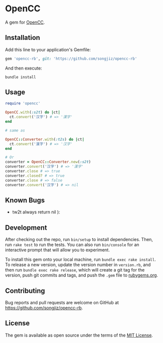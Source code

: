 # OpenCC

A gem for [OpenCC](https://github.com/BYVoid/OpenCC).

## Installation

Add this line to your application's Gemfile:

```ruby
gem 'opencc-rb', git: 'https://github.com/songjiz/opencc-rb'
```

And then execute:

```shell
bundle install
```

## Usage

```ruby
require 'opencc'

OpenCC.with(:s2t) do |ct|
  ct.convert('汉字') # => '漢字'
end

# same as

OpenCC::Converter.with(:t2s) do |ct|
  ct.convert('漢字') # => '汉字'
end

# Or
converter = OpenCC::Converter.new(:s2t)
converter.convert('汉字') # => '漢字'
converter.close # => true
converter.closed? # => true
converter.close # => false
converter.convert('汉字') # => nil
```
## Known Bugs

- tw2t always return nil ):

## Development

After checking out the repo, run `bin/setup` to install dependencies. Then, run `rake test` to run the tests. You can also run `bin/console` for an interactive prompt that will allow you to experiment.

To install this gem onto your local machine, run `bundle exec rake install`. To release a new version, update the version number in `version.rb`, and then run `bundle exec rake release`, which will create a git tag for the version, push git commits and tags, and push the `.gem` file to [rubygems.org](https://rubygems.org).

## Contributing

Bug reports and pull requests are welcome on GitHub at https://github.com/songjiz/opencc-rb.


## License

The gem is available as open source under the terms of the [MIT License](https://opensource.org/licenses/MIT).
